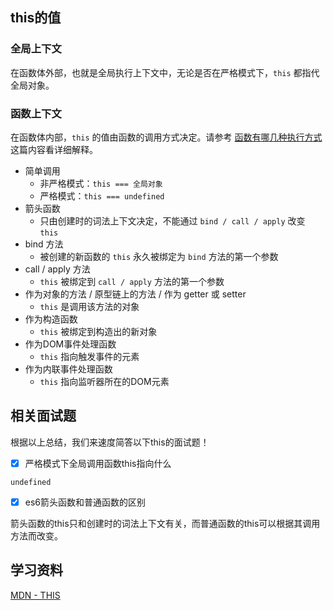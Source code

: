 ## this的值

### 全局上下文

在函数体外部，也就是全局执行上下文中，无论是否在严格模式下，`this` 都指代全局对象。

### 函数上下文

在函数体内部，`this` 的值由函数的调用方式决定。请参考 [函数有哪几种执行方式](hzfe-qa-2017/C-javascript/function/function-invocation.md) 这篇内容看详细解释。

  - 简单调用
    - 非严格模式：`this === 全局对象`
    - 严格模式：`this === undefined`
  - 箭头函数
    - 只由创建时的词法上下文决定，不能通过 `bind / call / apply` 改变 `this`
  - bind 方法
    - 被创建的新函数的 `this` 永久被绑定为 `bind` 方法的第一个参数
  - call / apply 方法
    - `this` 被绑定到 `call / apply` 方法的第一个参数
  - 作为对象的方法 / 原型链上的方法 / 作为 getter 或 setter
    - `this` 是调用该方法的对象
  - 作为构造函数
    - `this` 被绑定到构造出的新对象
  - 作为DOM事件处理函数
    - `this` 指向触发事件的元素
  - 作为内联事件处理函数
    - `this` 指向监听器所在的DOM元素

## 相关面试题

根据以上总结，我们来速度简答以下this的面试题！

- [x] 严格模式下全局调用函数this指向什么

`undefined`

- [x] es6箭头函数和普通函数的区别

箭头函数的this只和创建时的词法上下文有关，而普通函数的this可以根据其调用方法而改变。

## 学习资料

[MDN - THIS](https://developer.mozilla.org/en-US/docs/Web/JavaScript/Reference/Operators/this)